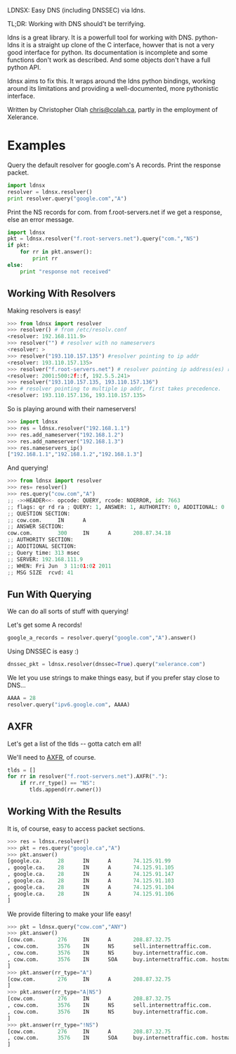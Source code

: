 LDNSX: Easy DNS (including DNSSEC) via ldns.

TL;DR: Working with DNS should't be terrifying.

ldns is a great library. It is a powerfull tool for
working with DNS. python-ldns it is a straight up clone of the C
interface, howver that is not a very good interface for python. Its
documentation is incomplete and some functions don't work as
described. And some objects don't have a full python API.

ldnsx aims to fix this. It wraps around the ldns python bindings,
working around its limitations and providing a well-documented, more
pythonistic interface.

Written by Christopher Olah <chris@colah.ca>, partly in the employment of Xelerance.

Examples
========

Query the default resolver for google.com's A records. Print the response
packet.

```python
import ldnsx
resolver = ldnsx.resolver()
print resolver.query("google.com","A")
```

Print the NS records for com. from f.root-servers.net if we get a
response, else an error message.

```python
import ldnsx
pkt = ldnsx.resolver("f.root-servers.net").query("com.","NS")
if pkt:
    for rr in pkt.answer():
        print rr
else:
    print "response not received" 
```

Working With Resolvers
-----------------------

Making resolvers is easy!

```python
>>> from ldnsx import resolver
>>> resolver() # from /etc/resolv.conf
<resolver: 192.168.111.9>
>>> resolver("") # resolver with no nameservers
<resolver: >
>>> resolver("193.110.157.135") #resolver pointing to ip addr
<resolver: 193.110.157.135>
>>> resolver("f.root-servers.net") # resolver pointing ip address(es) resolved from name
<resolver: 2001:500:2f::f, 192.5.5.241>
>>> resolver("193.110.157.135, 193.110.157.136") 
>>> # resolver pointing to multiple ip addr, first takes precedence.
<resolver: 193.110.157.136, 193.110.157.135>
```

So is playing around with their nameservers!

```python
>>> import ldnsx
>>> res = ldnsx.resolver("192.168.1.1")
>>> res.add_nameserver("192.168.1.2")
>>> res.add_nameserver("192.168.1.3")
>>> res.nameservers_ip()
["192.168.1.1","192.168.1.2","192.168.1.3"]
```

And querying!

```python
>>> from ldnsx import resolver
>>> res= resolver()
>>> res.query("cow.com","A")
;; ->>HEADER<<- opcode: QUERY, rcode: NOERROR, id: 7663
;; flags: qr rd ra ; QUERY: 1, ANSWER: 1, AUTHORITY: 0, ADDITIONAL: 0 
;; QUESTION SECTION:
;; cow.com.     IN      A
;; ANSWER SECTION:
cow.com.        300     IN      A       208.87.34.18
;; AUTHORITY SECTION:
;; ADDITIONAL SECTION:
;; Query time: 313 msec
;; SERVER: 192.168.111.9
;; WHEN: Fri Jun  3 11:01:02 2011
;; MSG SIZE  rcvd: 41
```

Fun With Querying
-----------------

We can do all sorts of stuff with querying!

Let's get some A records!

```python
google_a_records = resolver.query("google.com","A").answer()
```

Using DNSSEC is easy :)

```python
dnssec_pkt = ldnsx.resolver(dnssec=True).query("xelerance.com")
```

We let you use strings to make things easy, but if you prefer stay close to DNS...

```python
AAAA = 28
resolver.query("ipv6.google.com", AAAA)
```

AXFR
----

Let's get a list of the tlds -- gotta catch em all!

We'll need to [AXFR](http://en.wikipedia.org/wiki/DNS_zone_transfer), of course.

```python
tlds = []
for rr in resolver("f.root-servers.net").AXFR("."):
    if rr.rr_type() == "NS":
       tlds.append(rr.owner())
```

Working With the Results
------------------------

It is, of course, easy to access packet sections.

```python
>>> res = ldnsx.resolver()
>>> pkt = res.query("google.ca","A")
>>> pkt.answer()
[google.ca.     28      IN      A       74.125.91.99
, google.ca.    28      IN      A       74.125.91.105
, google.ca.    28      IN      A       74.125.91.147
, google.ca.    28      IN      A       74.125.91.103
, google.ca.    28      IN      A       74.125.91.104
, google.ca.    28      IN      A       74.125.91.106
]
```

We provide filtering to make your life easy!

```python
>>> pkt = ldnsx.query("cow.com","ANY")
>>> pkt.answer()
[cow.com.       276     IN      A       208.87.32.75
, cow.com.      3576    IN      NS      sell.internettraffic.com.
, cow.com.      3576    IN      NS      buy.internettraffic.com.
, cow.com.      3576    IN      SOA     buy.internettraffic.com. hostmaster.hostingnet.com. 1308785320 10800 3600 604800 3600
]
>>> pkt.answer(rr_type="A")
[cow.com.       276     IN      A       208.87.32.75
]
>>> pkt.answer(rr_type="A|NS")
[cow.com.       276     IN      A       208.87.32.75
, cow.com.      3576    IN      NS      sell.internettraffic.com.
, cow.com.      3576    IN      NS      buy.internettraffic.com.
]
>>> pkt.answer(rr_type="!NS")
[cow.com.       276     IN      A       208.87.32.75
, cow.com.      3576    IN      SOA     buy.internettraffic.com. hostmaster.hostingnet.com. 1308785320 10800 3600 604800 3600
]
```

